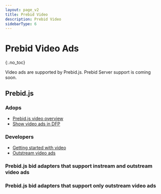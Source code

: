 ```yaml
---
layout: page_v2
title: Prebid Video
description: Prebid Video
sidebarType: 6
---
```


<script src="/assets/js/dynamicTable.js" type="text/javascript"></script>

# Prebid Video Ads
{:.no_toc}

Video ads are supported by Prebid.js. Prebid Server support is coming soon.

## Prebid.js

### Adops

- [Prebid.js video overview](/prebid-video/video-overview.html)
- [Show video ads in DFP](/dev-docs/show-video-with-a-dfp-video-tag.html)

### Developers

- [Getting started with video](/prebid-video/video-getting-started.html)
- [Outstream video ads](/dev-docs/show-outstream-video-ads.html)

### Prebid.js bid adapters that support instream and outstream video ads

<div id="dynamicTable"></div>

<script type="text/javascript">
var dynamicTableContents=[];

{% assign numVideo = 0 %}
{% assign bidder_pages = site.pages | where: "layout", "bidder" %}
{% for page in bidder_pages %}
{% if page.media_types contains 'video' %}
   dynamicTableContents[{{numVideo}}]={};
   dynamicTableContents[{{numVideo}}].href="/dev-docs/bidders.html#{{page.biddercode}}";
   dynamicTableContents[{{numVideo}}].text="{{page.title}}";
   {% assign numVideo = numVideo | plus: 1 %}
{% endif %}
{% endfor %}
</script>
<script>
  writeDynamicTable({div: "dynamicTable", data:"dynamicTableContents"});
</script>


### Prebid.js bid adapters that support only outstream video ads

<div id="dynamicTable-outstream"></div>
<script type="text/javascript">
var outstreamTableContents=[];

{% assign numOutstream = 0 %}
{% assign bidder_pages = site.pages | where: "layout", "bidder" %}
{% for page in bidder_pages %}
{% if page.media_types contains 'outstream' %}
   outstreamTableContents[{{numOutstream}}]={};
   outstreamTableContents[{{numOutstream}}].href="/dev-docs/bidders.html#{{page.biddercode}}";
   outstreamTableContents[{{numOutstream}}].text="{{page.title}}";
   {% assign numOutstream = numOutstream | plus: 1 %}
{% endif %}
{% endfor %}
</script>
<script>
  writeDynamicTable({div: "dynamicTable-outstream", data:"outstreamTableContents"});
</script>
